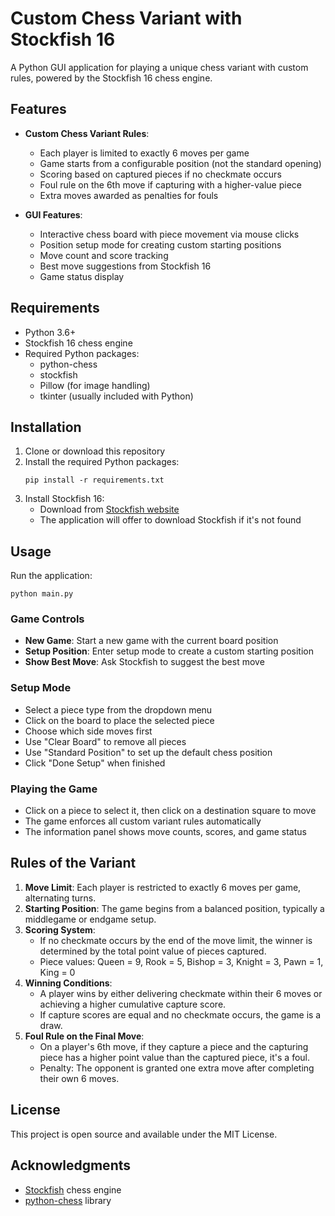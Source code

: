 # Custom Chess Variant with Stockfish 16

A Python GUI application for playing a unique chess variant with custom rules, powered by the Stockfish 16 chess engine.

## Features

- **Custom Chess Variant Rules**:
  - Each player is limited to exactly 6 moves per game
  - Game starts from a configurable position (not the standard opening)
  - Scoring based on captured pieces if no checkmate occurs
  - Foul rule on the 6th move if capturing with a higher-value piece
  - Extra moves awarded as penalties for fouls

- **GUI Features**:
  - Interactive chess board with piece movement via mouse clicks
  - Position setup mode for creating custom starting positions
  - Move count and score tracking
  - Best move suggestions from Stockfish 16
  - Game status display

## Requirements

- Python 3.6+
- Stockfish 16 chess engine
- Required Python packages:
  - python-chess
  - stockfish
  - Pillow (for image handling)
  - tkinter (usually included with Python)

## Installation

1. Clone or download this repository
2. Install the required Python packages:
   ```
   pip install -r requirements.txt
   ```
3. Install Stockfish 16:
   - Download from [Stockfish website](https://stockfishchess.org/download/)
   - The application will offer to download Stockfish if it's not found

## Usage

Run the application:
```
python main.py
```

### Game Controls

- **New Game**: Start a new game with the current board position
- **Setup Position**: Enter setup mode to create a custom starting position
- **Show Best Move**: Ask Stockfish to suggest the best move

### Setup Mode

- Select a piece type from the dropdown menu
- Click on the board to place the selected piece
- Choose which side moves first
- Use "Clear Board" to remove all pieces
- Use "Standard Position" to set up the default chess position
- Click "Done Setup" when finished

### Playing the Game

- Click on a piece to select it, then click on a destination square to move
- The game enforces all custom variant rules automatically
- The information panel shows move counts, scores, and game status

## Rules of the Variant

1. **Move Limit**: Each player is restricted to exactly 6 moves per game, alternating turns.
2. **Starting Position**: The game begins from a balanced position, typically a middlegame or endgame setup.
3. **Scoring System**:
   - If no checkmate occurs by the end of the move limit, the winner is determined by the total point value of pieces captured.
   - Piece values: Queen = 9, Rook = 5, Bishop = 3, Knight = 3, Pawn = 1, King = 0
4. **Winning Conditions**:
   - A player wins by either delivering checkmate within their 6 moves or achieving a higher cumulative capture score.
   - If capture scores are equal and no checkmate occurs, the game is a draw.
5. **Foul Rule on the Final Move**:
   - On a player's 6th move, if they capture a piece and the capturing piece has a higher point value than the captured piece, it's a foul.
   - Penalty: The opponent is granted one extra move after completing their own 6 moves.

## License

This project is open source and available under the MIT License.

## Acknowledgments

- [Stockfish](https://stockfishchess.org/) chess engine
- [python-chess](https://python-chess.readthedocs.io/) library
